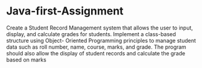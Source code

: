 # Java-first-Assignment
Create a Student Record Management system that allows the user to input, display, and 
calculate grades for students. Implement a class-based structure using Object- Oriented 
Programming principles to manage student data such as roll number, name, course, marks, 
and grade. The program should also allow the display of student records and calculate the 
grade based on marks 
